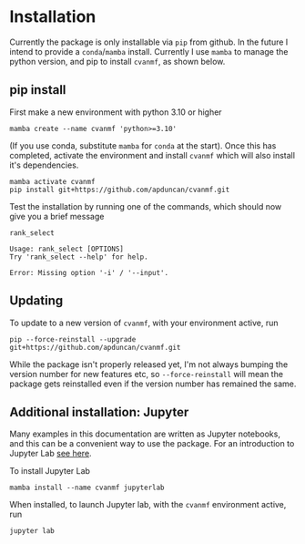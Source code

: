 # Installation

Currently the package is only installable via `pip` from github. In the 
future I intend to provide a `conda`/`mamba` install. Currently I use 
`mamba` to manage the python version, and pip to install `cvanmf`, as shown 
below.

## pip install
First make a new environment with python 3.10 or higher

```commandline
mamba create --name cvanmf 'python>=3.10'
```

(If you use conda, substitute `mamba` for `conda` at the start). Once this has 
completed, activate the environment and install `cvanmf` which will also 
install it's dependencies.

```commandline
mamba activate cvanmf
pip install git+https://github.com/apduncan/cvanmf.git
```

Test the installation by running one of the commands, which should now give 
you a brief message

```commandline
rank_select

Usage: rank_select [OPTIONS]
Try 'rank_select --help' for help.

Error: Missing option '-i' / '--input'.
```

## Updating

To update to a new version of `cvanmf`, with your environment active, run

```commandline
pip --force-reinstall --upgrade git+https://github.com/apduncan/cvanmf.git
```

While the package isn't properly released yet, I'm not always bumping the 
version number for new features etc, so `--force-reinstall` will mean the 
package gets reinstalled even if the version number has remained the same.

## Additional installation: Jupyter
Many examples in this documentation are written as Jupyter notebooks, and 
this can be a convenient way to use the package. For an introduction to 
Jupyter Lab [see here](https://jupyterlab.readthedocs.io/en/stable/index.html).

To install Jupyter Lab

```commandline
mamba install --name cvanmf jupyterlab
```

When installed, to launch Jupyter lab, with the `cvanmf` environment active, run

```
jupyter lab
```